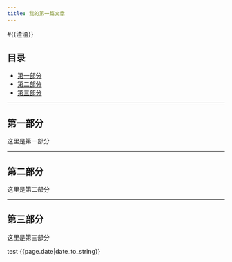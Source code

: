 ```yaml
---
title: 我的第一篇文章
---
```




#{{渣渣}}

## 目录

+ [第一部分](#partI)
+ [第二部分](#partII)
+ [第三部分](#partIII)

------------------------

## 第一部分

这里是第一部分




























------------------------

## 第二部分

这里是第二部分
































------------------------

## 第三部分

这里是第三部分

























test
{{page.date|date_to_string}}













